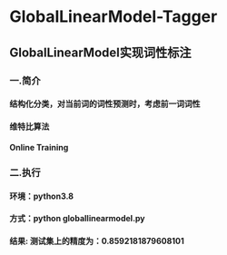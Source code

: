 # GlobalLinearModel-Tagger
## GlobalLinearModel实现词性标注
### 一.简介
#### 结构化分类，对当前词的词性预测时，考虑前一词词性
#### 维特比算法
#### Online Training
### 二.执行
#### 环境：python3.8
#### 方式：python globallinearmodel.py
#### 结果: 测试集上的精度为：0.8592181879608101
